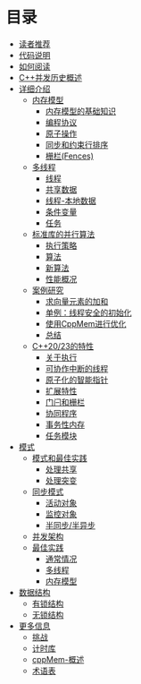 # 目录

* [读者推荐](content/Reader-Testimonials.md)
* [代码说明](content/Source-Code.md)
* [如何阅读](content/How-you-should-read-the-book.md)
* [C++并发历史概述](content/History-Quick-Overview.md)
* [详细介绍](content/The-Details/Memory-Model/1.0-chinese.md)
  * [内存模型](content/The-Details/Memory-Model/1.0-chinese.md)
    * [内存模型的基础知识](content/The-Details/Memory-Model/1.1-chinese.md)
    * [编程协议](content/The-Details/Memory-Model/1.2-chinese.md)
    * [原子操作](content/The-Details/Memory-Model/1.3-chinese.md)
    * [同步和约束行排序](content/The-Details/Memory-Model/1.4-chinese.md)
    * [栅栏(Fences)](content/The-Details/Memory-Model/1.5-chinese.md)
  * [多线程]()
    * [线程]()
    * [共享数据]()
    * [线程-本地数据]()
    * [条件变量]()
    * [任务]()
  * [标准库的并行算法]()
    * [执行策略]()
    * [算法]()
    * [新算法]()
    * [性能概况]()
  * [案例研究]()
    * [求向量元素的加和]()
    * [单例：线程安全的初始化]()
    * [使用CppMem进行优化]()
    * [总结]()
  * [C++20/23的特性]()
    * [关于执行]()
    * [可协作中断的线程]()
    * [原子化的智能指针]()
    * [扩展特性]()
    * [门闩和栅栏]()
    * [协同程序]()
    * [事务性内存]()
    * [任务模块]()
* [模式](content/Patterns/2.0-chinese.md)
  * [模式和最佳实践]()
    * [处理共享]()
    * [处理突变]()
  * [同步模式]()
    * [活动对象]()
    * [监控对象]()
    * [半同步/半异步]()
  * [并发架构]()
  * [最佳实践]()
    * [通常情况]()
    * [多线程]()
    * [内存模型]()
* [数据结构](content/Data-Structures/3.0-chinese.md)
  * [有锁结构]()
  * [无锁结构]()
* [更多信息](content/Further-Information/4.0-chinese.md)
  * [挑战]()
  * [计时库]()
  * [cppMem-概述]()
  * [术语表]()


